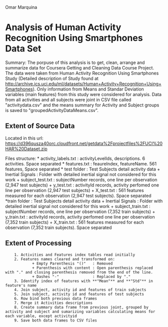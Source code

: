 Omar Marquina

# Analysis of Human Activity Recognition Using Smartphones Data Set

Summary: The porpuse of this analysis is to get, clean, arrange and summarize data for Coursera Getting and Cleaning Data Course Project. The data were taken from Human Activity Recognition Using Smartphones Study (Detailed description of Study found at http://archive.ics.uci.edu/ml/datasets/Human+Activity+Recognition+Using+Smartphones). Only information from Means and Standar Deviation variables (main features) from this study were considered for analysis. Data from all activities and all subjects were joint in CSV file called "activitydata.csv" and the means summary for Activity and Subject groups is saved to "groupedActivityDataMeans.csv".

## Extent of Source Data
Located in this url: https://d396qusza40orc.cloudfront.net/getdata%2Fprojectfiles%2FUCI%20HAR%20Dataset.zip

Files structure:
        * activity_labels.txt : activityLevelIds, descriptions. 6 activities. Space separated
        * features.txt : feaureIndex, featureName. 561 features, Space separated
        * test folder : Test Subjects detail activity data
                + Inertial Signals : Folder with detailed inertial signal not considered for this work
                + subject_test.txt : subjectNumber records, one line per observation (2,947 test subjects)
                + y_test.txt : activityId records, activity perfomed one line per observation (2,947 test subjects)
                + X_test.txt : 561 features measured for each observation (2,947 test subjects). Space separated
        *train folder : Test Subjects detail activity data
                + Inertial Signals : Folder with detailed inertial signal not considered for this work
                + subject_train.txt : subjectNumber records, one line per observation (7,352 train subjects)
                + y_train.txt : activityId records, activity perfomed one line per observation (7,352 train subjects)
                + X_train.txt : 561 features measured for each observation (7,352 train subjects). Space separated

         
## Extent of Processing 
        1. Activities and Features index tables read initially
        2. Features names cleared and transformed on:
                + Empty Parenthesis "()"   : Removed
                + Parenthesis with content : Open parenthesis replaced with "." and closing parenthesis removed from the end of the line. 
                + Dashes "-"               : Replaced by "."
        3. Identify index of features with **"Mean"** and **"Std"** in feature's name
        4. Join subject, activity id and features of train subjects
        5. Join subject, activity id and features of test subjects
        6. Row bind both previous data frames
        7. Merge it Activities descriptions
        8. Create summary data frame from previous joint, grouped by activity and subject and sumarizing variables calculating means for each variable, except activityid
        9. Save both data frames to CSV files
 
 